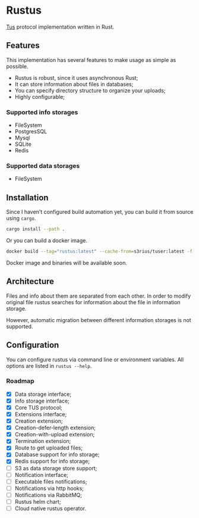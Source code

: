 # Rustus

[Tus](https://tus.io/) protocol implementation written in Rust.

## Features

This implementation has several features to make usage as simple as possible.

* Rustus is robust, since it uses asynchronous Rust;
* It can store information about files in databases;
* You can specify directory structure to organize your uploads;
* Highly configurable;

### Supported info storages

* FileSystem
* PostgresSQL
* Mysql
* SQLite
* Redis

### Supported data storages

* FileSystem

## Installation

Since I haven't configured build automation yet, you can build it
from source using `cargo`.

```bash
cargo install --path .
```

Or you can build a docker image.

```bash
docker build --tag="rustus:latest" --cache-from=s3rius/tuser:latest -f deploy/Dockerfile .
```

Docker image and binaries will be available soon.

## Architecture

Files and info about them are separated from each other.
In order to modify original file rustus searches for information about
the file in information storage.

However, automatic migration between different information
storages is not supported.


## Configuration

You can configure rustus via command line or environment variables.
All options are listed in `rustus --help`.

### Roadmap

* [x] Data storage interface;
* [x] Info storage interface;
* [x] Core TUS protocol;
* [x] Extensions interface;
* [x] Creation extension;
* [x] Creation-defer-length extension;
* [x] Creation-with-upload extension;
* [x] Termination extension;
* [x] Route to get uploaded files;
* [x] Database support for info storage;
* [x] Redis support for info storage;
* [ ] S3 as data storage store support;
* [ ] Notification interface;
* [ ] Executable files notifications;
* [ ] Notifications via http hooks;
* [ ] Notifications via RabbitMQ;
* [ ] Rustus helm chart;
* [ ] Cloud native rustus operator.
